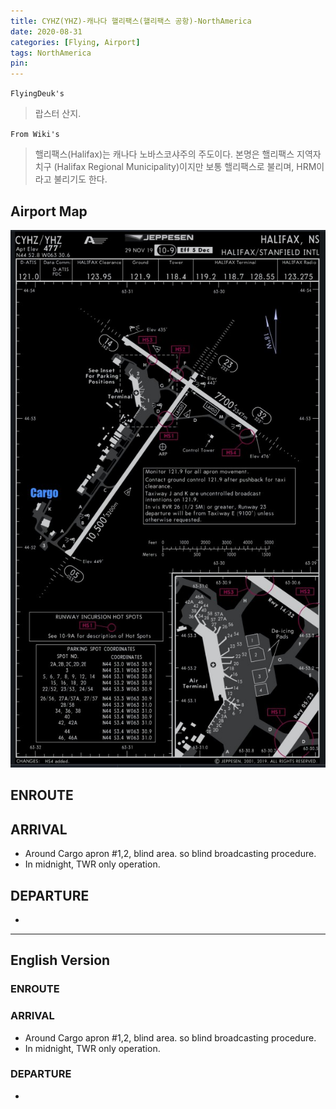 ```yaml
---
title: CYHZ(YHZ)-캐나다 핼리팩스(핼리팩스 공항)-NorthAmerica
date: 2020-08-31
categories: [Flying, Airport]
tags: NorthAmerica
pin:
---
```

`FlyingDeuk's`
>랍스터 산지.

`From Wiki's`
>핼리팩스(Halifax)는 캐나다 노바스코샤주의 주도이다. 본명은 핼리팩스 지역자치구 (Halifax Regional Municipality)이지만 보통 핼리팩스로 불리며, HRM이라고 불리기도 한다.

## Airport Map
![yhz](/img/flying/airport/yhz_ap.jpg)

## ENROUTE

## ARRIVAL
- Around Cargo apron #1,2, blind area. so blind broadcasting procedure.
- In midnight, TWR only operation.




## DEPARTURE
-

-------
## English Version
### ENROUTE

### ARRIVAL
- Around Cargo apron #1,2, blind area. so blind broadcasting procedure.
- In midnight, TWR only operation.

### DEPARTURE
-
